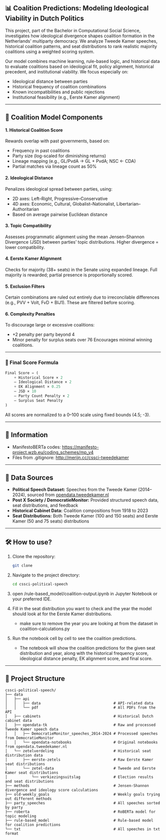 ## 📊 Coalition Predictions: Modeling Ideological Viability in Dutch Politics

This project, part of the Bachelor in Computational Social Science, investigates how ideological divergence shapes coalition formation in the Netherlands' multiparty democracy. We analyze Tweede Kamer speeches, historical coalition patterns, and seat distributions to rank realistic majority coalitions using a weighted scoring system.

Our model combines machine learning, rule-based logic, and historical data to evaluate coalitions based on ideological fit, policy alignment, historical precedent, and institutional viability. We focus especially on:

* Ideological distance between parties
* Historical frequency of coalition combinations
* Known incompatibilities and public rejections
* Institutional feasibility (e.g., Eerste Kamer alignment)


---

## 🧠 Coalition Model Components

#### 1. Historical Coalition Score

Rewards overlap with past governments, based on:

* Frequency in past coalitions
* Party size (log-scaled for diminishing returns)
* Lineage mapping (e.g., GL/PvdA → GL + PvdA; NSC ← CDA)
* Partial matches via lineage count as 50%

#### 2. Ideological Distance

Penalizes ideological spread between parties, using:

* 2D axes: Left–Right, Progressive–Conservative
* 4D axes: Economic, Cultural, Globalist–Nationalist, Libertarian–Authoritarian
* Based on average pairwise Euclidean distance

#### 3. Topic Compatibility

Assesses programmatic alignment using the mean Jensen–Shannon Divergence (JSD) between parties’ topic distributions. Higher divergence = lower compatibility.

#### 4. Eerste Kamer Alignment

Checks for majority (38+ seats) in the Senate using expanded lineage. Full majority is rewarded; partial presence is proportionally scored.

#### 5. Exclusion Filters

Certain combinations are ruled out entirely due to irreconcilable differences (e.g., PVV + Volt, FvD + BIJ1). These are filtered before scoring.

#### 6. Complexity Penalties

To discourage large or excessive coalitions:

* +2 penalty per party beyond 4
* Minor penalty for surplus seats over 76
  Encourages minimal winning coalitions.

---

### 🧪 Final Score Formula

```python
Final Score = (
    + Historical Score × 2
    – Ideological Distance × 2
    + EK Alignment × 0.25
    – JSD × 10
    – Party Count Penalty × 2
    – Surplus Seat Penalty
)
```

All scores are normalized to a 0–100 scale using fixed bounds (4.5; -3). 

---


## 🤝 Information

- ManifestoBERTa codes: https://manifesto-project.wzb.eu/coding_schemes/mp_v4
- Files from .gitignore: http://merijn.cc/cssci-tweedekamer

---

## 💾 Data Sources

* **Political Speech Dataset:** Speeches from the Tweede Kamer (2014–2024), sourced from [opendata.tweedekamer.nl](https://opendata.tweedekamer.nl/)
* **Post X Society / DemocratieMonitor:** Provided structured speech data, seat distributions, and feedback
* **Historical Cabinet Data:** Coalition compositions from 1918 to 2023
* **Seat Distributions:** Both Tweede Kamer (100 and 150 seats) and Eerste Kamer (50 and 75 seats) distributions

---

## 🛠️ How to use?

1. Clone the repository:
   ```bash
   git clone
   ```

2. Navigate to the project directory:
   ```bash
   cd cssci-political-speech
   ```

3. open /rule-based_model/coalition-output.ipynb in Jupyter Notebook or your preferred IDE.

4. Fill in the seat distribution you want to check and the year the model should look at for the Eerste Kamer distributions.
    - make sure to remove the year you are looking at from the dataset in coalition-calculations.py

5. Run the notebook cell by cell to see the coalition predictions.
    - The notebook will show the coalition predictions for the given seat distribution and year, along with the historical frequency score, ideological distance penalty, EK alignment score, and final score.

---

## 📁 Project Structure

```
cssci-political-speech/
├── data
│   ├── api
│   │   ├── data                                 # API-related data
│   │   └── pdf                                  # All PDFs from the API
│   ├── cabinets                                 # Historical Dutch cabinet data
│   ├── opendata-tk                              # Raw and processed Tweede Kamer speech data
│   │   ├── DemocratieMonitor_speeches_2014-2024 # Processed speeches from DemocratieMonitor
│   │   └── opendata-notebooks                   # Original notebooks from opendata.tweedekamer.nl
│   └── zetelverdeling                           # Historical seat distribution data
│       ├── eerste-zetels                        # Raw Eerste Kamer seat distributions
│       └── zetel-data                           # Tweede and Eerste Kamer seat distributions
│           └── verkiezingsuitslag               # Election results and seat distributions
├── methods                                      # Jensen-Shannon divergence and ideology score calculations
├── old-weekly_goals                             # Weekly goals trying out different methods
├── party_speeches                               # All speeches sorted by party
├── roberta                                      # RoBERTa model for topic modeling
├── rule-based_model                             # Rule-based model for coalition predictions
└── txt                                          # All speeches in txt format
```
